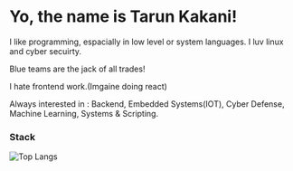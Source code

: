# Yo, the name is Tarun Kakani!
I like programming, espacially in low level or system languages.
I luv linux and cyber secuirty.

Blue teams are the jack of all trades!

I hate frontend work.(Imgaine doing react)

Always interested in : Backend, Embedded Systems(IOT), Cyber Defense, Machine Learning, Systems & Scripting.

### Stack
![Top Langs](https://github-readme-stats.vercel.app/api/top-langs/?username=tarunKakani&layout=compact)
